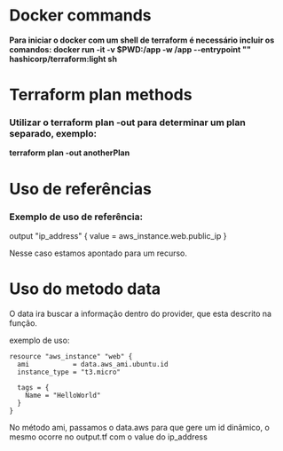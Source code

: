 # Docker commands
<b>Para iniciar o docker com um shell de terraform é necessário incluir os comandos:
docker run -it -v $PWD:/app -w /app --entrypoint "" hashicorp/terraform:light sh</b>


# Terraform plan methods
### Utilizar o terraform plan -out para determinar um plan separado, exemplo: 

<b>terraform plan -out anotherPlan</b>

# Uso de referências
### Exemplo de uso de referência: 

<p>
output "ip_address" {
  value = aws_instance.web.public_ip
} 
</p>
Nesse caso estamos apontado para um recurso.


# Uso do metodo data
O data ira buscar a informação dentro do provider, que esta descrito na função.

exemplo de uso: 
```
resource "aws_instance" "web" {
  ami           = data.aws_ami.ubuntu.id
  instance_type = "t3.micro"

  tags = {
    Name = "HelloWorld"
  }
}
```
No método ami, passamos o data.aws para que gere um id dinâmico, o mesmo ocorre no output.tf com o value do ip_address 